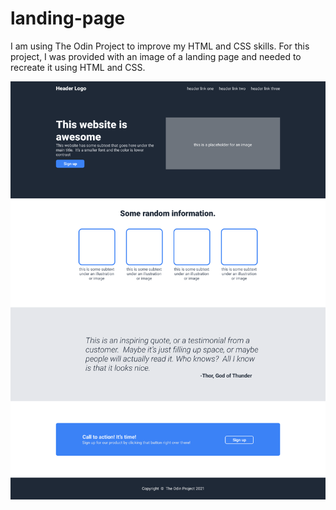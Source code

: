 # landing-page
I am using The Odin Project to improve my HTML and CSS skills. For this project, I was provided with an image of a landing page and needed to recreate it using HTML and CSS.  

![Landing Page screenshot displaying a fairly standard website layout. The layout includes a navbar, hero section, image gallery, quote, call to action, and footer.](img/odin-project.png "Landing Page")